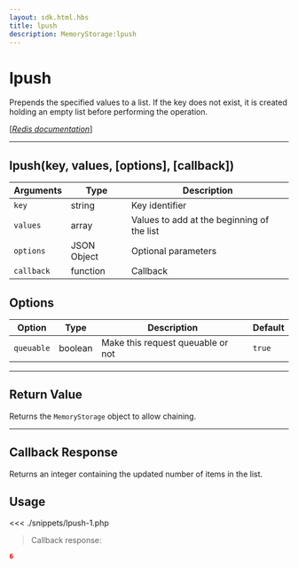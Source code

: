 ```yaml
---
layout: sdk.html.hbs
title: lpush
description: MemoryStorage:lpush
---
```


# lpush

Prepends the specified values to a list. If the key does not exist, it is created holding an empty list before performing the operation.

[[_Redis documentation_]](https://redis.io/commands/lpush)

---

## lpush(key, values, [options], [callback])

| Arguments  | Type        | Description                                |
| ---------- | ----------- | ------------------------------------------ |
| `key`      | string      | Key identifier                             |
| `values`   | array       | Values to add at the beginning of the list |
| `options`  | JSON Object | Optional parameters                        |
| `callback` | function    | Callback                                   |

## Options

| Option     | Type    | Description                       | Default |
| ---------- | ------- | --------------------------------- | ------- |
| `queuable` | boolean | Make this request queuable or not | `true`  |

---

## Return Value

Returns the `MemoryStorage` object to allow chaining.

---

## Callback Response

Returns an integer containing the updated number of items in the list.

## Usage

<<< ./snippets/lpush-1.php

> Callback response:

```json
6
```
